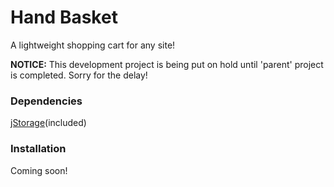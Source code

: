 # Hand Basket
A lightweight shopping cart for any site!

**NOTICE:** This development project is being put on hold until 'parent' project is completed. Sorry for the delay!

### Dependencies
[jStorage](http://www.jstorage.info/)(included)

### Installation
Coming soon!
